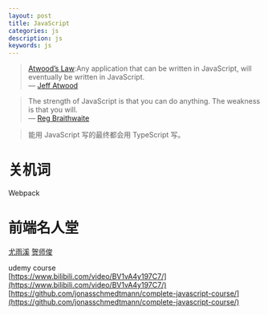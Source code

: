 ```yaml
---
layout: post
title: JavaScript
categories: js
description: js
keywords: js
---
```


> [Atwood’s Law](https://blog.codinghorror.com/the-principle-of-least-power/):Any application that can be written in JavaScript, will eventually be written in JavaScript.  
> — [Jeff Atwood](https://blog.codinghorror.com/about-me/)

> The strength of JavaScript is that you can do anything. The weakness is that you will.  
> — [Reg Braithwaite](https://raganwald.com/)

> 能用 JavaScript 写的最终都会用 TypeScript 写。

# 关机词

Webpack

# 前端名人堂

[尤雨溪](https://twitter.com/youyuxi) [贺师俊](https://github.com/hax/heshijun_v_360)

udemy course  
[https://www.bilibili.com/video/BV1vA4y197C7/](https://www.bilibili.com/video/BV1vA4y197C7/)  
[https://github.com/jonasschmedtmann/complete-javascript-course/](https://github.com/jonasschmedtmann/complete-javascript-course/)
